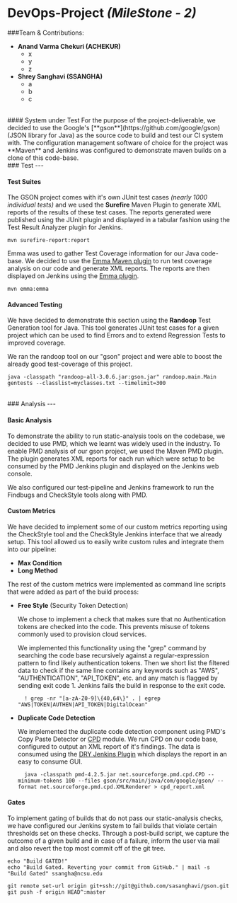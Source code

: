 # DevOps-Project *(MileStone - 2)*


###Team & Contributions:
* **Anand Varma Chekuri (ACHEKUR)**
	* x
	* y
	* z
* **Shrey Sanghavi (SSANGHA)**
	* a
	* b
	* c

<br/>
#### System under Test
For the purpose of the project-deliverable, we decided to use the Google's [**gson**](https://github.com/google/gson) (JSON library for Java) as the source code to build and test our CI system with. The configuration management software of choice for the project was **Maven** and Jenkins was configured to demonstrate maven builds on a clone of this code-base.

<br/>
### Test
---

#### Test Suites

The GSON project comes with it's own JUnit test cases *(nearly 1000 individual tests)* and we used the **Surefire** Maven Plugin to generate XML reports of the results of these test cases. The reports generated were published using the JUnit plugin and displayed in a tabular fashion using the Test Result Analyzer plugin for Jenkins.

	mvn surefire-report:report


Emma was used to gather Test Coverage information for our Java code-base. We decided to use the [Emma Maven plugin](http://emma.sourceforge.net/maven-emma-plugin/) to run test coverage analysis on our code and generate XML reports. The reports are then displayed on Jenkins using the [Emma plugin](https://wiki.jenkins-ci.org/display/JENKINS/Emma+Plugin).

	mvn emma:emma


#### Advanced Testing

We have decided to demonstrate this section using the **Randoop** Test Generation tool for Java. This tool generates JUnit test cases for a given project which can be used to find Errors and to extend Regression Tests to improved coverage.

We ran the randoop tool on our "gson" project and were able to boost the already good test-coverage of this project.

	java -classpath "randoop-all-3.0.6.jar:gson.jar" randoop.main.Main gentests --classlist=myclasses.txt --timelimit=300

<br/>
### Analysis
---

#### Basic Analysis

To demonstrate the ability to run static-analysis tools on the codebase, we decided to use PMD, which we learnt was widely used in the industry. To enable PMD analysis of our gson project, we used the Maven PMD plugin. The plugin generates XML reports for each run which were setup to be consumed by the PMD Jenkins plugin and displayed on the Jenkins web console.

We also configured our test-pipeline and Jenkins framework to run the Findbugs and CheckStyle tools along with PMD.

#### Custom Metrics

We have decided to implement some of our custom metrics reporting using the CheckStyle tool and the CheckStyle Jenkins interface that we already setup. This tool allowed us to easily write custom rules and integrate them into our pipeline:

* **Max Condition**
* **Long Method**

The rest of the custom metrics were implemented as command line scripts that were added as part of the build process:

* **Free Style** (Security Token Detection)

	We chose to implement a check that makes sure that no Authentication tokens are checked into the code. This prevents misuse of tokens commonly used to provision cloud services. 
	
	We implemented this functionality using the "grep" command by searching the code base recursively against a regular-expression pattern to find likely authentication tokens. Then we short list the filtered data to check if the same line contains any keywords such as "AWS", "AUTHENTICATION", "API_TOKEN", etc. and any match is flagged by sending exit code 1. Jenkins fails the build in response to the exit code.

		! grep -nr "[a-zA-Z0-9]\{40,64\}" . | egrep "AWS|TOKEN|AUTHEN|API_TOKEN|DigitalOcean"


* **Duplicate Code Detection**
	
	We implemented the duplicate code detection component using PMD's Copy Paste Detector or [CPD](http://pmd.sourceforge.net/pmd-4.3.0/cpd.html) module. We run CPD on our code base, configured to output an XML report of it's findings. The data is consumed using the [DRY Jenkins Plugin](https://wiki.jenkins-ci.org/display/JENKINS/DRY+Plugin) which displays the report in an easy to consume GUI.

		java -classpath pmd-4.2.5.jar net.sourceforge.pmd.cpd.CPD --minimum-tokens 100 --files gson/src/main/java/com/google/gson/ --format net.sourceforge.pmd.cpd.XMLRenderer > cpd_report.xml


#### Gates

To implement gating of builds that do not pass our static-analysis checks, we have configured our Jenkins system to fail builds that violate certain thresholds set on these checks. Through a post-build script, we capture the outcome of a given build and in case of a failure, inform the user via mail and also revert the top most commit off of the git tree.


	echo "Build GATED!"
	echo "Build Gated. Reverting your commit from GitHub." | mail -s "Build Gated" ssangha@ncsu.edu
	
	git remote set-url origin git+ssh://git@github.com/sasanghavi/gson.git
	git push -f origin HEAD^:master